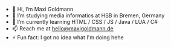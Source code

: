 - 👋 Hi, I’m Maxi Goldmann
- 👀 I’m studying media informatics at HSB in Bremen, Germany
- 🌱 I’m currently learning HTML / CSS / JS / Java / LUA / C#
- 📫 Reach me at hello@maxigoldmann.de
- ⚡ Fun fact: I got no idea what I'm doing hehe

<!---
maxigoldy/maxigoldy is a ✨ special ✨ repository because its `README.md` (this file) appears on your GitHub profile.
You can click the Preview link to take a look at your changes.
--->
